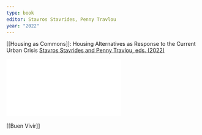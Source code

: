 ```yaml
---
type: book
editor: Stavros Stavrides, Penny Travlou
year: "2022"
---
```

[[Housing as Commons]]: Housing Alternatives as Response to the Current Urban Crisis [Stavros Stavrides and Penny Travlou, eds. (2022)](https://doi.org/10.5040/9781350234543)

![](../public/3f7e73a37952a596ad686496ac89750c.pdf)

[[Buen Vivir]]